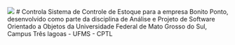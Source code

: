 <img src="https://img.icons8.com/color/64/000000/button--v1.png"/>
# Controla
Sistema de Controle de Estoque para a empresa Bonito Ponto, desenvolvido como parte da disciplina de Análise e Projeto de Software Orientado a Objetos da Universidade Federal de Mato Grosso do Sul, Campus Três lagoas - UFMS - CPTL
